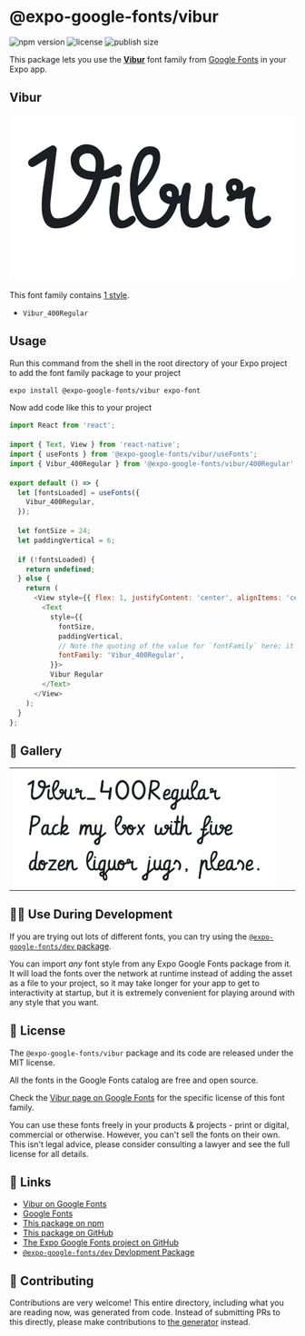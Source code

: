# @expo-google-fonts/vibur

![npm version](https://flat.badgen.net/npm/v/@expo-google-fonts/vibur)
![license](https://flat.badgen.net/github/license/expo/google-fonts)
![publish size](https://flat.badgen.net/packagephobia/install/@expo-google-fonts/vibur)

This package lets you use the [**Vibur**](https://fonts.google.com/specimen/Vibur) font family from [Google Fonts](https://fonts.google.com/) in your Expo app.

## Vibur

![Vibur](./font-family.png)

This font family contains [1 style](#-gallery).

- `Vibur_400Regular`

## Usage

Run this command from the shell in the root directory of your Expo project to add the font family package to your project
```sh
expo install @expo-google-fonts/vibur expo-font
```

Now add code like this to your project
```js
import React from 'react';

import { Text, View } from 'react-native';
import { useFonts } from '@expo-google-fonts/vibur/useFonts';
import { Vibur_400Regular } from '@expo-google-fonts/vibur/400Regular';

export default () => {
  let [fontsLoaded] = useFonts({
    Vibur_400Regular,
  });

  let fontSize = 24;
  let paddingVertical = 6;

  if (!fontsLoaded) {
    return undefined;
  } else {
    return (
      <View style={{ flex: 1, justifyContent: 'center', alignItems: 'center' }}>
        <Text
          style={{
            fontSize,
            paddingVertical,
            // Note the quoting of the value for `fontFamily` here; it expects a string!
            fontFamily: 'Vibur_400Regular',
          }}>
          Vibur Regular
        </Text>
      </View>
    );
  }
};

```

## 🔡 Gallery


||||
|-|-|-|
|![Vibur_400Regular](.//400Regular/Vibur_400Regular.ttf.png)||||


## 👩‍💻 Use During Development

If you are trying out lots of different fonts, you can try using the [`@expo-google-fonts/dev` package](https://github.com/expo/google-fonts/tree/master/font-packages/dev#readme).

You can import *any* font style from any Expo Google Fonts package from it. It will load the fonts
over the network at runtime instead of adding the asset as a file to your project, so it may take longer
for your app to get to interactivity at startup, but it is extremely convenient
for playing around with any style that you want.

## 📖 License

The `@expo-google-fonts/vibur` package and its code are released under the MIT license.

All the fonts in the Google Fonts catalog are free and open source.

Check the [Vibur page on Google Fonts](https://fonts.google.com/specimen/Vibur) for the specific license of this font family.

You can use these fonts freely in your products & projects - print or digital, commercial or otherwise. However, you can't sell the fonts on their own. This isn't legal advice, please consider consulting a lawyer and see the full license for all details.

## 🔗 Links

- [Vibur on Google Fonts](https://fonts.google.com/specimen/Vibur)
- [Google Fonts](https://fonts.google.com/)
- [This package on npm](https://www.npmjs.com/package/@expo-google-fonts/vibur)
- [This package on GitHub](https://github.com/expo/google-fonts/tree/master/font-packages/vibur)
- [The Expo Google Fonts project on GitHub](https://github.com/expo/google-fonts)
- [`@expo-google-fonts/dev` Devlopment Package](https://github.com/expo/google-fonts/tree/master/font-packages/dev)

## 🤝 Contributing

Contributions are very welcome! This entire directory, including what you are reading now, was generated from code. Instead of submitting PRs to this directly, please make contributions to [the generator](https://github.com/expo/google-fonts/tree/master/packages/generator) instead.
